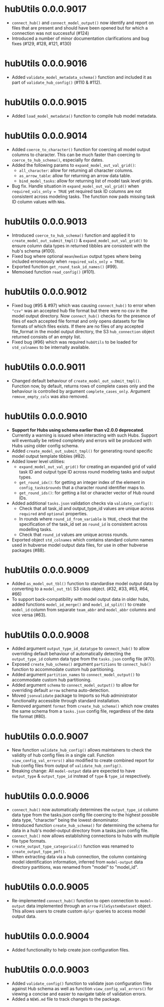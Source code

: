 # hubUtils 0.0.0.9017

* `connect_hub()` and `connect_model_output()` now identify and report on files that are present and should have been opened but for which a connection was not successful (#124)
* Introduced a number of minor documentation clarifications and bug fixes (#129, #128, #121, #130)

# hubUtils 0.0.0.9016

* Added `validate_model_metadata_schema()` function and included it as part of `validate_hub_config()` (#110 & #112).

# hubUtils 0.0.0.9015

* Added `load_model_metadata()` function to compile hub model metadata.

# hubUtils 0.0.0.9014

* Added `coerce_to_character()` function for coercing all model output columns to character. This can be much faster than coercing to `coerce_to_hub_schema()`, especially for dates.
* Added the following params to `expand_model_out_val_grid()`:
  - `all_character`: allow for returning all character columns.
  - `as_arrow_table`: allow for returning an arrow data table.
  - `bind_model_tasks`: allow for returning list of model task level grids.
* Bug fix. Handle situation in `expand_model_out_val_grid()` when `required_vals_only = TRUE` yet required task ID columns are not consistent across modeling tasks. The function now pads missing task ID column values with `NA`s.

# hubUtils 0.0.0.9013

* Introduced `coerce_to_hub_schema()` function and applied it to `create_model_out_submit_tmpl()` & `expand_model_out_val_grid()` to ensure column data types in returned tibbles are consistent with the hub's schema (#100).
* Fixed bug where optional `mean`/`median` output types where being included erroneously when `required_vals_only = TRUE`.
* Exported function `get_round_task_id_names()` (#99).
* Memoised function `read_config()` (#101).


# hubUtils 0.0.0.9012

* Fixed bug (#95 & #97) which was causing `connect_hub()` to error when `"csv"` was an accepted hub file format but there were no csv in the model output directory. Now `connect_hub()` checks for the presence of files of each accepted file format and only opens datasets for file formats of which files exists. If there are no files of any accepted file_format in the model output directory, the S3 `hub_connection` object returned consists of an empty list. 
* Fixed bug (#96) which was required `hubUtils` to be loaded for `std_colnames` to be internally available.


# hubUtils 0.0.0.9011

* Changed default behaviour of `create_model_out_submit_tmpl()`. Function now, by default, returns rows of complete cases only and the behaviour is controlled by argument `complete_cases_only`. Argument `remove_empty_cols` was also removed.

# hubUtils 0.0.0.9010

* **Support for Hubs using schema earlier than v2.0.0 deprecated**. Currently a warning is issued when interacting with such Hubs. Support will eventually be retired completely and errors will be produced with Hubs using older config schema.
* Added `create_model_out_submit_tmpl()` for generating round specific model output template tibbles (#82).
* Added lower level utilities:
    * `expand_model_out_val_grid()` for creating an expanded grid of valid task ID and output type ID across round modeling tasks and output types.
    * `get_round_idx()`: for getting an integer index of the element in `config_tasks$rounds` that a character round identifier maps to.
    * `get_round_ids()`: for getting a list or character vector of Hub round IDs.
* Added additional `tasks.json` validation checks via `validate_config()`:
    * Check that all task_id and output_type_id values are unique across `required` and `optional` properties.
    * In rounds where `round_id_from_variable` is `TRUE`, check that the specification of the task_id set as `round_id` is consistent across modelling tasks.
    * Check that `round_id` values are unique across rounds.
* Exported object `std_colnames` which contains standard column names used in hubverse model output data files, for use in other hubverse packages (#88).


# hubUtils 0.0.0.9009

* Added `as_model_out_tbl()` function to standardise model output data by converting to a `model_out_tbl` S3 class object. (#32, #33, #63, #64, #66)
* To support back-compatibility with model output data in older hubs, added functions `model_id_merge()` and `model_id_split()` to create `model_id` column from separate `team_abbr` and `model_abbr` columns and vice versa (#63).


# hubUtils 0.0.0.9008

* Added argument `output_type_id_datatype` to `connect_hub()` to allow overriding default behaviour of automatically detecting the `output_type_id` column data type from the `tasks.json` config file (#70).
* Exposed `create_hub_schema()` argument `partitions` to `connect_hub()` function to accommodate custom hub partitioning.
* Added argument `partition_names` to `connect_model_output()` to accommodate custom hub partitioning.
* Added argument `schema` to `connect_model_output()` to allow for overriding default `arrow` schema auto-detection.
* Moved `jsonvalidate` package to Imports so Hub administrator functionality accessible through standard installation.
* Removed argument `format` from `create_hub_schema()` which now creates the same schema from a `tasks.json` config file, regardless of the data file format (#80).



# hubUtils 0.0.0.9007

* New function `validate_hub_config()` allows maintainers to check the validity of hub config files in a single call. Function `view_config_val_errors()` also modified to create combined report for hub config files from output of `validate_hub_config()`.
* Breaking change: All `model-output` data are expected to have `output_type` & `output_type_id` instead of `type` & `type_id` respectively.

# hubUtils 0.0.0.9006

* `connect_hub()` now automatically determines the `output_type_id` column data type from the tasks.json config file coercing to the highest possible data type, "character" being the lowest denominator.
* Introduced function `create_hub_schema()` for determining the schema for data in a hub's model-output directory from a tasks.json config file.
* `connect_hub()` now allows establishing connections to hubs with multiple file type formats.
* `create_output_type_categorical()` function was renamed to `create_output_type_pmf()`.
* When extracting data via a hub connection, the column containing model identification information, inferred from `model-output` data directory partitions, was renamed from "model" to "model_id".

# hubUtils 0.0.0.9005

* Re-implemented `connect_hub()` function to open connection to `model-output` data
implemented through an `arrow` `FileSystemDataset` object. This allows users to create
custom `dplyr` queries to access model output data.

# hubUtils 0.0.0.9004

* Added functionality to help create json configuration files.

# hubUtils 0.0.0.9003

* Added `validate_config()` function to validate json configuration files against Hub 
schema as well as function `view_config_val_errors()` for viewing a concise and easier to 
navigate table of validation errors.
* Added a `NEWS.md` file to track changes to the package.
